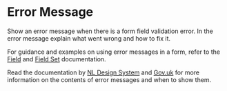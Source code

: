 <!-- @license CC0-1.0 -->

# Error Message

Show an error message when there is a form field validation error.
In the error message explain what went wrong and how to fix it.

For guidance and examples on using error messages in a form,
refer to the [Field](/docs/components-forms-field--docs) and [Field Set](/docs/components-forms-field-set--docs) documentation.

Read the documentation by [NL Design System](https://www.nldesignsystem.nl/richtlijnen/formulieren/foutmeldingen) and [Gov.uk](https://design-system.service.gov.uk/components/error-message/) for more information on the contents of error messages and when to show them.
